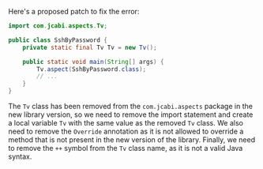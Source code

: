 Here's a proposed patch to fix the error:
```java
import com.jcabi.aspects.Tv;

public class SshByPassword {
    private static final Tv Tv = new Tv();

    public static void main(String[] args) {
        Tv.aspect(SshByPassword.class);
        // ...
    }
}
```
The `Tv` class has been removed from the `com.jcabi.aspects` package in the new library version, so we need to remove the import statement and create a local variable `Tv` with the same value as the removed `Tv` class.
We also need to remove the `Override` annotation as it is not allowed to override a method that is not present in the new version of the library.
Finally, we need to remove the `++` symbol from the `Tv` class name, as it is not a valid Java syntax.
